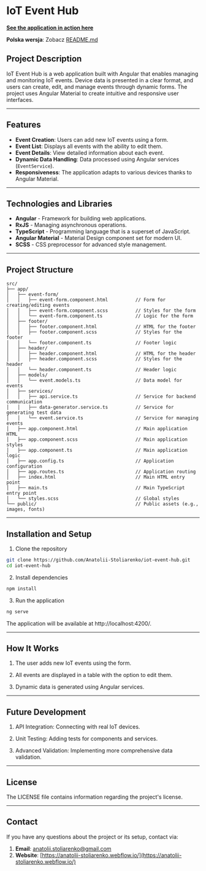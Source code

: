 # IoT Event Hub

[**See the application in action here**](https://iot-event-hub.vercel.app/)

**Polska wersja**: Zobacz [README.md](README.md)

## Project Description

IoT Event Hub is a web application built with Angular that enables managing and monitoring IoT events. Device data is presented in a clear format, and users can create, edit, and manage events through dynamic forms. The project uses Angular Material to create intuitive and responsive user interfaces.

---

## Features

- **Event Creation**: Users can add new IoT events using a form.
- **Event List**: Displays all events with the ability to edit them.
- **Event Details**: View detailed information about each event.
- **Dynamic Data Handling**: Data processed using Angular services (`EventService`).
- **Responsiveness**: The application adapts to various devices thanks to Angular Material.

---

## Technologies and Libraries

- **Angular** - Framework for building web applications.
- **RxJS** - Managing asynchronous operations.
- **TypeScript** - Programming language that is a superset of JavaScript.
- **Angular Material** - Material Design component set for modern UI.
- **SCSS** - CSS preprocessor for advanced style management.

---

## Project Structure

```plaintext
src/
├── app/
│   ├── event-form/
│   │   ├── event-form.component.html          // Form for creating/editing events
│   │   ├── event-form.component.scss          // Styles for the form
│   │   └── event-form.component.ts            // Logic for the form
│   ├── footer/
│   │   ├── footer.component.html              // HTML for the footer
│   │   ├── footer.component.scss              // Styles for the footer
│   │   └── footer.component.ts                // Footer logic
│   ├── header/
│   │   ├── header.component.html              // HTML for the header
│   │   ├── header.component.scss              // Styles for the header
│   │   └── header.component.ts                // Header logic
│   ├── models/
│   │   └── event.models.ts                    // Data model for events
│   ├── services/
│   │   ├── api.service.ts                     // Service for backend communication
│   │   ├── data-generator.service.ts          // Service for generating test data
│   │   └── event.service.ts                   // Service for managing events
│   ├── app.component.html                     // Main application HTML
│   ├── app.component.scss                     // Main application styles
│   ├── app.component.ts                       // Main application logic
│   ├── app.config.ts                          // Application configuration
│   ├── app.routes.ts                          // Application routing
│   ├── index.html                             // Main HTML entry point
│   ├── main.ts                                // Main TypeScript entry point
│   └── styles.scss                            // Global styles
└── public/                                    // Public assets (e.g., images, fonts)
```

---

## Installation and Setup

1. Clone the repository

```bash
git clone https://github.com/Anatolii-Stoliarenko/iot-event-hub.git
cd iot-event-hub
```

2. Install dependencies

```bash
npm install
```

3. Run the application

```bash
ng serve
```

The application will be available at http://localhost:4200/.

---

## How It Works

1. The user adds new IoT events using the form.

2. All events are displayed in a table with the option to edit them.

3. Dynamic data is generated using Angular services.

---

## Future Development

1. API Integration: Connecting with real IoT devices.

2. Unit Testing: Adding tests for components and services.

3. Advanced Validation: Implementing more comprehensive data validation.

---

## License

The LICENSE file contains information regarding the project's license.

---

## Contact

If you have any questions about the project or its setup, contact via:

1. **Email**: [anatolii.stoliarenko@gmail.com](mailto:anatolii.stoliarenko@gmail.com)
2. **Website**: [https://anatolii-stoliarenko.webflow.io/](https://anatolii-stoliarenko.webflow.io/)
